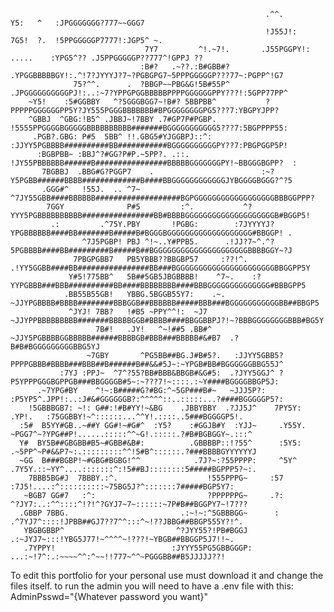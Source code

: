 

                                                             .^^.                     Y5:   ^   :JPGGGGGGG?777~~GGG7            
                                                             !J55J!:                  7G5!  ?.  !5PPGGGGGP7777!:JGP5^ ~.        
                                  7Y7         ^!.~7!.       .J55PGGPY!:      .....    :YPG5^?? .J5PPGGGGGP??777^!GPPJ ??        
                                 :B#?   .~??.:B#GBB#?       .YPGGBBBBBGY!:.^!7?JYYYJ?7~?PGBGPG7~5PPPGGGGGP???77~:PGPP^!G7       
                  75?^^.      .  ?BBGP~~PBG&G!5B#55P^       .JPGGGGGGGGGGPJ!:..:~7?YPPGPGGBBBBBPPPPGGGGGGPPY???!:5GPP77PP^      
        ~Y5!    :5#GGBBY   ^?5GGGBGG7~!B#? 5BBPBB^           ?PPPPPGGGGGGPP5Y?JY555PGGGBBBBBBB#BPGGGGGGGGPG5???7:YBGPYJPP?      
        ^GBBJ  ^GBG:!B5^ .JBBJ~!7BBY .7#GP7P#PGBP.           !5555PPGGGGBGGGGGBBBBBBBBBB#######BGGGGGGGGGGG5???7:5BGPPPP55:     
         .PGB?.GBG: P#5  5BB^ !!.GBG5#YJGGBPJ::^:            :JJYY5PGBBBB##########BB###########BGGGGGGGGGGPY??7:PBGPGGP5P!     
          :BGBPBB~ :BBJ^?#GG?P#P.~5PP?. .::.                  !JY55PBBBBBB######B################BBBBBGGGGGGGPY!~BBGGGBGPP?  :  
           7BGBBJ  .BBG#G?PGGP7    .                        :~?Y5PGBB######BBBB#############B####BBGGGGGGGGGGGGJYBGGGGBGGG?^?5  
           .GGG#^   !55J.  .. ^7~                         ^7JY55GBB####BBBBBB###################BGPGGGGGGGGGGGGGGGGGGBBBGGPPP?  
            7GGY              P#5         :^.           ^?YYY5PGBBBBBBBBBB################BB#BBBBGGGGGGGGGGGGGGGGGGGGB#BGGP5!   
             .:         .^75Y.PBY       !PGBG:        :7JYYYYJ?YPGBBBBBB####BB#######B#####B#BGGGBGGGGGGGGGGGGGGGGGGG#BBGGP! .  
                    ^7J5PGBP! PBJ ^!~..Y#PPB5.      .!JJ?7~^.^?5PGBBBB####BB#########B#####B##BGGGGGGGGGGGGGGGGGGGGGBBBBGGY~?J  
                  7PBGPGBB7   PB5YBBB??BBGBP57     :??!^.  .!YY5GGBB####BB################BB###BGGGGGGGGGGGGGGGGGGGGGGBBGGPP5Y  
                 Y#5!775BB^   5B##5GB5JBGBBBB!    ^7~.    :?YYPGBBB###BBB##########BB####BBBBBBBB####BBBGGGGGGGGGGGGGG#BBBGPP5  
                .BB55B55GB!   YBBG.5BGGB55Y7:    .~.     ~JJYPGBBBB#BBBB########BBBGGB##BBBBBB#####BBB###BGGGGGGGGGGGBB##BBGP5  
                 ^JYJ! 7BB?   !#B5 ~PPY^^!:  ~J7        ~JJYPPBBBBBBBBB#######BBBBBGGB#BBBB####BBGGBBPJ?!~?BBBGGGGGGGGBBB#BG5Y  
                       7B#!   .JY!   ^~!##5 .BB#^      ~JJY5PGBBBBGGBBBBB######BBBBGB#BBB###BBBBB#&#B7  .?B#B#BGGGGGGGGGBBG5YJ  
                     ~7GBY       ^PG5BB##BG.J#B#5?.   :JJYY5GBB5?PPPPGBBB#BBBB###BBB##B######B##&&#5J~:~YPGB#BB#BGGGGGGBBG55J^  
               :7YJ :PPJ~  ^7^?55?BB#BBB&BBGB#&G#5:  .?JYY5GGJ^ ?P5YPPPGGGBGPPGB###BBGGGGB#5~:~???7!~::::.:~Y####BGGGGBBGP5J:   
          .~7YPG#BY    ^!~:B#####G?#BG:^~5GP###B#~   ~JJJ5P?:  :P5YP5^.JPP!:..:J#&#GGGGGGB?:^^^^^::..:::::...?####BGGGGGP5?:    
        !5GBBBGB7: ~!: G##:!#B#YY!~&BG    .JBBYBBY  .?JJ5J^    7PY5Y:  .YP!.   :75GGBBY!~^::::::...^^Y!.::::..5###BGGGGP5!.     
      :5#  B5YY#GB..~##Y GG#!~#G#^  :Y5?    :#GGJB#Y  :YJJ~     .Y55Y.    ~PGG7^~?YPG##P!......:::::^^~G!.:::::.?#B#BGBGGY~.:::^  
      Y#  BY5B##GBGBB#B5~#GBB#&B#:          .GBBBBP::!?55^      :5Y5:    .~5PP^~P#&&P7~:.:::::::::^^!5#B^::::::.?###BBBBGYYYYYYJ  
      ~GG  B###BGBP!~#GBG#BGBG!^^            .7J?~:?55PPPP:     ^5Y^     .7Y5Y.::~YY^....:::::::^:!5##BJ::::::::5#####BGPPP5?~:.  
        7BBB5BG#J  7BBBY.:^.                    !555PPPG~     :57       :7J5!....:^::::::::::~75BG5J?^:::::::7#####BGP5Y7:      
       ~BGB7 GG#7   :^:                         ?PPPPPPG~     .?:        ^?JY7:..:^^::::^!?!^?GYJ7~7~::::::~7P#B##BGGPY7~!7???  
      .GBBP 7BBG.                         .:~!~:^5GBBBGG~      :          .^7YJ7^::::!JPBB##GJ7??7^^:::^~!??JBBG##BBGP555Y?!^.  
       YBGBGBBP^                         ^?JYY55?!PB#BGGJ                   .:~JYJ7~:::!YBG5J77!~^^^^~!???!~YBGB##BBGGP5J7!!~.  
       .7YPPY!                          :JYYY55PG5GBBGGGP:                    ...:~!7^:.:~~~~^^:^~~!!777~^^~PGGGBB##B5JJJJJ??!  

 
 To edit this portfolio for your personal use must download it and change the files itself. to run the admin you will need to have a .env file with this: AdminPsswd="{Whatever password you want}"